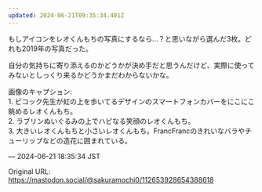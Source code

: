 ```yaml
---
updated: 2024-06-21T09:35:34.401Z
---
```


<p>もしアイコンをレオくんもちの写真にするなら…？と思いながら選んだ3枚。どれも2019年の写真だった。</p><p>自分の気持ちに寄り添えるのかどうかが決め手だと思うんだけど、実際に使ってみないとしっくり来るかどうかまだわからないかな。</p><p>画像のキャプション: <br />1. ピコック先生が虹の上を歩いてるデザインのスマートフォンカバーをにこにこ眺めるレオくんもち。<br />2. ラブリンぬいぐるみの上でハピなる笑顔のレオくんもち。<br />3. 大きいレオくんもちと小さいレオくんもち。FrancFrancのきれいなバラやチューリップなどの造花に囲まれている。</p>

&mdash; 2024-06-21 18:35:34 JST

Original URL: https://mastodon.social/@sakuramochi0/112653928654388618
